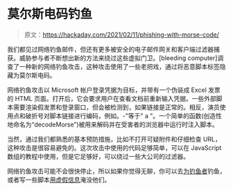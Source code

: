 # 莫尔斯电码钓鱼

> 原文：<https://hackaday.com/2021/02/11/phishing-with-morse-code/>

我们都见过网络钓鱼邮件，但还有更多被安全的电子邮件网关和客户端过滤器捕获。威胁参与者不断想出新的方法来绕过这些虚拟门卫。[bleeding computer]调查了一种新的网络钓鱼攻击，这种攻击使用了一些老把戏，通过将恶意脚本标签隐藏为莫尔斯电码。

网络钓鱼攻击以 Microsoft 帐户登录凭据为目标，并带有一个伪装成 Excel 发票的 HTML 页面。打开后，它会要求用户在查看文档前重新输入凭据。一些外部脚本需要渲染假发票和登录窗口，但会被检测到，如果链接是正常的。相反，演员使用点和破折号对脚本链接进行编码，例如。-"等于" a "。一个简单的函数(创造性地命名为“decodeMorse”)被用来解码并在受害者的浏览器中运行时注入脚本。

当然，通过我们都熟悉的基本预防措施，比如不打开可疑附件和仔细检查 URL，这种攻击是很容易避免的。这次攻击中使用的代码足够简单，可以在 JavaScript 数组的教程中使用，但是它足够好，可以绕过一些大公司的过滤器。

网络钓鱼攻击可能不会很快停止，所以如果你觉得无聊，你可以去[为钓鱼者](https://hackaday.com/2016/01/16/shmoocon-2016-phishing-for-the-phishers/)钓鱼，或者写一些脚本[用虚假信息](https://hackaday.com/2020/08/16/give-a-man-a-phish-and-you-entertain-him-for-a-day/)淹没他们。